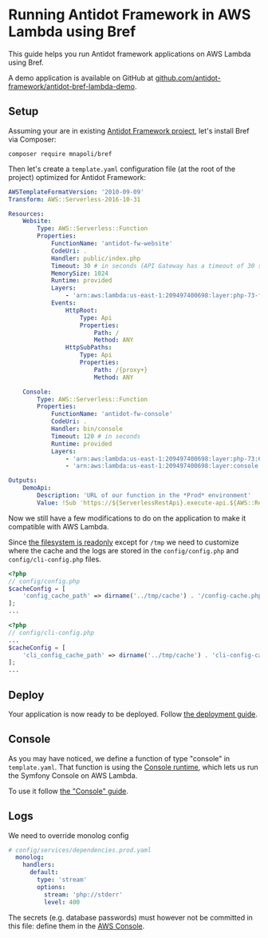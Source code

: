 # Running Antidot Framework in AWS Lambda using Bref

This guide helps you run Antidot framework applications on AWS Lambda using Bref. 

A demo application is available on GitHub at 
[github.com/antidot-framework/antidot-bref-lambda-demo](https://github.com/antidot-framework/antidot-bref-lambda-demo).

## Setup

Assuming your are in existing [Antidot Framework project](https://github.com/antidot-framework/antidot-starter), let's 
install Bref via Composer:

```
composer require mnapoli/bref
```

Then let's create a `template.yaml` configuration file (at the root of the project) optimized for Antidot Framework:

```yaml
AWSTemplateFormatVersion: '2010-09-09'
Transform: AWS::Serverless-2016-10-31

Resources:
    Website:
        Type: AWS::Serverless::Function
        Properties:
            FunctionName: 'antidot-fw-website'
            CodeUri: .
            Handler: public/index.php
            Timeout: 30 # in seconds (API Gateway has a timeout of 30 seconds)
            MemorySize: 1024
            Runtime: provided
            Layers:
                - 'arn:aws:lambda:us-east-1:209497400698:layer:php-73-fpm:6'
            Events:
                HttpRoot:
                    Type: Api
                    Properties:
                        Path: /
                        Method: ANY
                HttpSubPaths:
                    Type: Api
                    Properties:
                        Path: /{proxy+}
                        Method: ANY

    Console:
        Type: AWS::Serverless::Function
        Properties:
            FunctionName: 'antidot-fw-console'
            CodeUri: .
            Handler: bin/console
            Timeout: 120 # in seconds
            Runtime: provided
            Layers:
                - 'arn:aws:lambda:us-east-1:209497400698:layer:php-73:6' # PHP
                - 'arn:aws:lambda:us-east-1:209497400698:layer:console:6' # The "console" layer

Outputs:
    DemoApi:
        Description: 'URL of our function in the *Prod* environment'
        Value: !Sub 'https://${ServerlessRestApi}.execute-api.${AWS::Region}.amazonaws.com/Prod/'
```

Now we still have a few modifications to do on the application to make it compatible with AWS Lambda.

Since [the filesystem is readonly](https://bref.sh/docs/environment/storage.html) except for `/tmp` we need to customize where the cache 
and the logs are stored in the `config/config.php` and `config/cli-config.php` files. 

```php
<?php
// config/config.php
$cacheConfig = [
    'config_cache_path' => dirname('../tmp/cache') . '/config-cache.php',
];
...
```

```php
<?php
// config/cli-config.php
...
$cacheConfig = [
    'cli_config_cache_path' => dirname('../tmp/cache') . 'cli-config-cache.php',
];
...
```

## Deploy

Your application is now ready to be deployed. Follow [the deployment guide](https://bref.sh/docs/deploy.html#deploying-with-sam).

## Console

As you may have noticed, we define a function of type "console" in `template.yaml`. That function is using the [Console runtime](/docs/runtimes/console.md), which lets us run the Symfony Console on AWS Lambda.

To use it follow [the "Console" guide](/docs/runtimes/console.md).

## Logs

We need to override monolog config

```yaml
# config/services/dependencies.prod.yaml
  monolog:
    handlers:
      default:
        type: 'stream'
        options:
          stream: 'php://stderr'
          level: 400
```

The secrets (e.g. database passwords) must however not be committed in this file: define them in the [AWS Console](https://console.aws.amazon.com).
